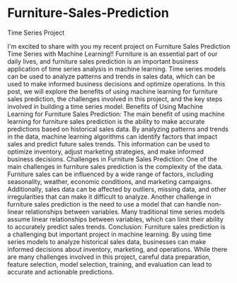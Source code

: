 # Furniture-Sales-Prediction
Time Series Project


I'm excited to share with you my recent project on Furniture Sales Prediction Time Series with
Machine Learning!!
Furniture is an essential part of our daily lives, and furniture sales prediction is an important
business application of time series analysis in machine learning. Time series models can be used to
analyze patterns and trends in sales data, which can be used to make informed business decisions
and optimize operations. In this post, we will explore the benefits of using machine learning for
furniture sales prediction, the challenges involved in this project, and the key steps involved in
building a time series model.
Benefits of Using Machine Learning for Furniture Sales Prediction:
The main benefit of using machine learning for furniture sales prediction is the ability to make
accurate predictions based on historical sales data. By analyzing patterns and trends in the data,
machine learning algorithms can identify factors that impact sales and predict future sales trends.
This information can be used to optimize inventory, adjust marketing strategies, and make informed
business decisions.
Challenges in Furniture Sales Prediction:
One of the main challenges in furniture sales prediction is the complexity of the data. Furniture sales
can be influenced by a wide range of factors, including seasonality, weather, economic conditions,
and marketing campaigns. Additionally, sales data can be affected by outliers, missing data, and
other irregularities that can make it difficult to analyze.
Another challenge in furniture sales prediction is the need to use a model that can handle non-linear
relationships between variables. Many traditional time series models assume linear relationships
between variables, which can limit their ability to accurately predict sales trends.
Conclusion:
Furniture sales prediction is a challenging but important project in machine learning. By using time
series models to analyze historical sales data, businesses can make informed decisions about
inventory, marketing, and operations. While there are many challenges involved in this project, careful
data preparation, feature selection, model selection, training, and evaluation can lead to accurate and
actionable predictions.
